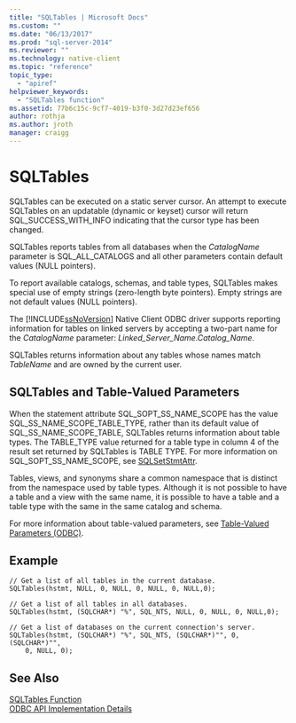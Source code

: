 ```yaml
---
title: "SQLTables | Microsoft Docs"
ms.custom: ""
ms.date: "06/13/2017"
ms.prod: "sql-server-2014"
ms.reviewer: ""
ms.technology: native-client
ms.topic: "reference"
topic_type: 
  - "apiref"
helpviewer_keywords: 
  - "SQLTables function"
ms.assetid: 77b6c15c-9cf7-4019-b3f0-3d27d23ef656
author: rothja
ms.author: jroth
manager: craigg
---
```

# SQLTables
  SQLTables can be executed on a static server cursor. An attempt to execute SQLTables on an updatable (dynamic or keyset) cursor will return SQL_SUCCESS_WITH_INFO indicating that the cursor type has been changed.  
  
 SQLTables reports tables from all databases when the *CatalogName* parameter is SQL_ALL_CATALOGS and all other parameters contain default values (NULL pointers).  
  
 To report available catalogs, schemas, and table types, SQLTables makes special use of empty strings (zero-length byte pointers). Empty strings are not default values (NULL pointers).  
  
 The [!INCLUDE[ssNoVersion](../../includes/ssnoversion-md.md)] Native Client ODBC driver supports reporting information for tables on linked servers by accepting a two-part name for the *CatalogName* parameter: *Linked_Server_Name.Catalog_Name*.  
  
 SQLTables returns information about any tables whose names match *TableName* and are owned by the current user.  
  
## SQLTables and Table-Valued Parameters  
 When the statement attribute SQL_SOPT_SS_NAME_SCOPE has the value SQL_SS_NAME_SCOPE_TABLE_TYPE, rather than its default value of SQL_SS_NAME_SCOPE_TABLE, SQLTables returns information about table types. The TABLE_TYPE value returned for a table type in column 4 of the result set returned by SQLTables is TABLE TYPE. For more information on SQL_SOPT_SS_NAME_SCOPE, see [SQLSetStmtAttr](sqlsetstmtattr.md).  
  
 Tables, views, and synonyms share a common namespace that is distinct from the namespace used by table types. Although it is not possible to have a table and a view with the same name, it is possible to have a table and a table type with the same in the same catalog and schema.  
  
 For more information about table-valued parameters, see [Table-Valued Parameters &#40;ODBC&#41;](../native-client-odbc-table-valued-parameters/table-valued-parameters-odbc.md).  
  
## Example  
  
```  
// Get a list of all tables in the current database.  
SQLTables(hstmt, NULL, 0, NULL, 0, NULL, 0, NULL,0);  
  
// Get a list of all tables in all databases.  
SQLTables(hstmt, (SQLCHAR*) "%", SQL_NTS, NULL, 0, NULL, 0, NULL,0);  
  
// Get a list of databases on the current connection's server.  
SQLTables(hstmt, (SQLCHAR*) "%", SQL_NTS, (SQLCHAR*)"", 0, (SQLCHAR*)"",  
    0, NULL, 0);  
```  
  
## See Also  
 [SQLTables Function](https://go.microsoft.com/fwlink/?LinkId=59374)   
 [ODBC API Implementation Details](odbc-api-implementation-details.md)  
  
  
